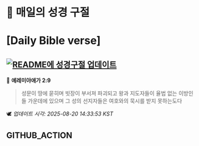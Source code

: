 # 🙏 매일의 성경 구절
# [Daily Bible verse]
## [![README에 성경구절 업데이트](https://github.com/DONGSUKA/first_test/actions/workflows/update-readme-bible.yml/badge.svg)](https://github.com/DONGSUKA/first_test/actions/workflows/update-readme-bible.yml)
<!-- START_BIBLE_VERSE -->
📖 **예레미야애가 2:9**
> 성문이 땅에 묻히며 빗장이 부서져 파괴되고 왕과 지도자들이 율법 없는 이방인들 가운데에 있으며 그 성의 선지자들은 여호와의 묵시를 받지 못하는도다

🕊️ _업데이트 시각: 2025-08-20 14:33:53 KST_
  <!-- END_BIBLE_VERSE -->
## GITHUB_ACTION
